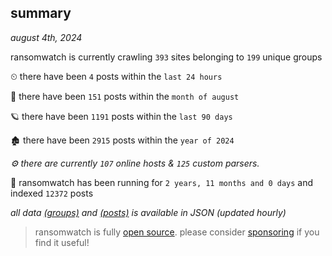 
## summary
_august 4th, 2024_

ransomwatch is currently crawling `393` sites belonging to `199` unique groups

⏲ there have been `4` posts within the `last 24 hours`

🦈 there have been `151` posts within the `month of august`

🪐 there have been `1191` posts within the `last 90 days`

🏚 there have been `2915` posts within the `year of 2024`

_⚙️ there are currently `107` online hosts & `125` custom parsers._

🦕 ransomwatch has been running for `2 years, 11 months and 0 days` and indexed `12372` posts

_all data  [(groups)](http://ransomwhat.telemetry.ltd/groups) and [(posts)](http://ransomwhat.telemetry.ltd/posts) is available in JSON (updated hourly)_

> ransomwatch is fully [open source](https://github.com/joshhighet/ransomwatch#ransomwatch--). please consider [sponsoring](https://github.com/sponsors/joshhighet) if you find it useful!
